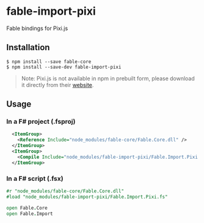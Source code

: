 # fable-import-pixi

Fable bindings for Pixi.js

## Installation

```shell
$ npm install --save fable-core
$ npm install --save-dev fable-import-pixi
```

> Note: Pixi.js is not available in npm in prebuilt form,
please download it directly from their [website](http://www.pixijs.com). 

## Usage

### In a F# project (.fsproj)

```xml
  <ItemGroup>
    <Reference Include="node_modules/fable-core/Fable.Core.dll" />
  </ItemGroup>
  <ItemGroup>
    <Compile Include="node_modules/fable-import-pixi/Fable.Import.Pixi.fs" />
  </ItemGroup>
```

### In a F# script (.fsx)

```fsharp
#r "node_modules/fable-core/Fable.Core.dll"
#load "node_modules/fable-import-pixi/Fable.Import.Pixi.fs"

open Fable.Core
open Fable.Import
```
